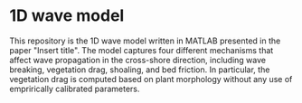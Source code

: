 # 1D wave model

This repository is the 1D wave model written in MATLAB presented in the paper "Insert title". The model captures four different mechanisms that affect wave propagation in the cross-shore direction, including wave breaking, vegetation drag, shoaling, and bed friction. In particular, the vegetation drag is computed based on plant morphology without any use of emprirically calibrated parameters. 

